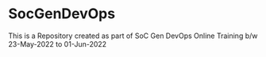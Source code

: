 # SocGenDevOps
This is a Repository created as part of SoC Gen DevOps Online Training b/w 23-May-2022 to 01-Jun-2022
